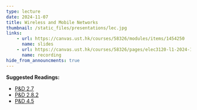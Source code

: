```yaml
---
type: lecture
date: 2024-11-07
title: Wireless and Mobile Networks
thumbnail: /static_files/presentations/lec.jpg
links: 
    - url: https://canvas.ust.hk/courses/58326/modules/items/1454250
      name: slides
    - url: https://canvas.ust.hk/courses/58326/pages/elec3120-l1-2024-11-07-15-00
      name: recording  
hide_from_announcments: true
---
```

**Suggested Readings:**
- [P&D 2.7](https://book.systemsapproach.org/direct/wireless.html)
- [P&D 2.8.2](https://book.systemsapproach.org/direct/access.html#cellular-network)
- [P&D 4.5](https://book.systemsapproach.org/scaling/mobile-ip.html)

